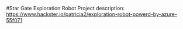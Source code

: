 #Star Gate Exploration Robot
Project description: https://www.hackster.io/patricia2/exploration-robot-powerd-by-azure-55f071
